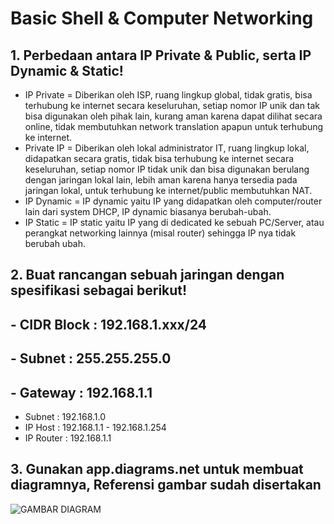 # Basic Shell & Computer Networking
## 1. Perbedaan antara IP Private & Public, serta IP Dynamic & Static!
- IP Private = Diberikan oleh ISP, ruang lingkup global, tidak gratis, bisa terhubung ke internet secara keseluruhan, setiap nomor IP unik dan tak bisa digunakan oleh pihak lain, kurang aman karena dapat dilihat secara online, tidak membutuhkan network translation apapun untuk terhubung ke internet.
- Private IP = Diberikan oleh lokal administrator IT, ruang lingkup lokal, didapatkan secara gratis, tidak bisa terhubung ke internet secara keseluruhan, setiap nomor IP tidak unik dan bisa digunakan berulang dengan jaringan lokal lain, lebih aman karena hanya tersedia pada jaringan lokal, untuk terhubung ke internet/public membutuhkan NAT.
- IP Dynamic = IP dynamic yaitu IP yang didapatkan oleh computer/router lain dari system DHCP, IP dynamic biasanya berubah-ubah.
- IP Static = IP static yaitu IP yang di dedicated ke sebuah PC/Server, atau perangkat networking lainnya (misal router) sehingga IP nya tidak berubah ubah.

## 2. Buat rancangan sebuah jaringan dengan spesifikasi sebagai berikut!
## - CIDR Block : 192.168.1.xxx/24
## - Subnet : 255.255.255.0
## - Gateway : 192.168.1.1
- Subnet : 192.168.1.0
- IP Host : 192.168.1.1 - 192.168.1.254
- IP Router : 192.168.1.1

## 3. Gunakan app.diagrams.net untuk membuat diagramnya, Referensi gambar sudah disertakan

![GAMBAR DIAGRAM](https://github.com/igustimade/devops18-dumbways-igustimademuhammadaulya/assets/143378795/735f243e-2f50-42ab-b872-977073a644e7)














